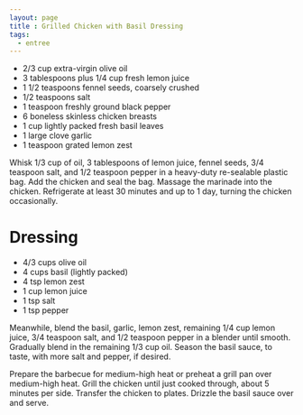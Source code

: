 ```yaml
---
layout: page
title : Grilled Chicken with Basil Dressing
tags:
  - entree
---
```


* 2/3 cup extra-virgin olive oil
* 3 tablespoons plus 1/4 cup fresh lemon juice
* 1 1/2 teaspoons fennel seeds, coarsely crushed
* 1/2 teaspoons salt
* 1 teaspoon freshly ground black pepper
* 6 boneless skinless chicken breasts
* 1 cup lightly packed fresh basil leaves
* 1 large clove garlic
* 1 teaspoon grated lemon zest

Whisk 1/3 cup of oil, 3 tablespoons of lemon juice, fennel seeds, 3/4 teaspoon salt, and 1/2 teaspoon pepper in a heavy-duty re-sealable plastic bag. Add the chicken and seal the bag. Massage the marinade into the chicken. Refrigerate at least 30 minutes and up to 1 day, turning the chicken occasionally.

# Dressing

* 4/3 cups olive oil
* 4 cups basil (lightly packed)
* 4 tsp lemon zest
* 1 cup lemon juice
* 1 tsp salt
* 1 tsp pepper

Meanwhile, blend the basil, garlic, lemon zest, remaining 1/4 cup lemon juice, 3/4 teaspoon salt, and 1/2 teaspoon pepper in a blender until smooth. Gradually blend in the remaining 1/3 cup oil. Season the basil sauce, to taste, with more salt and pepper, if desired.

Prepare the barbecue for medium-high heat or preheat a grill pan over medium-high heat. Grill the chicken until just cooked through, about 5 minutes per side. Transfer the chicken to plates. Drizzle the basil sauce over and serve.


